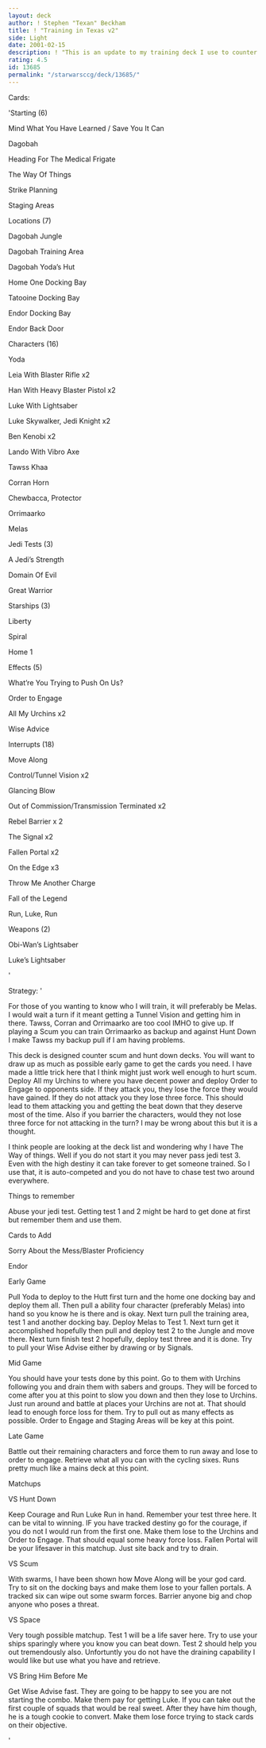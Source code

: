 ```yaml
---
layout: deck
author: ! Stephen "Texan" Beckham
title: ! "Training in Texas v2"
side: Light
date: 2001-02-15
description: ! "This is an update to my training deck I use to counter hunt down and scum.  Let me know what you think.  It is a train to three."
rating: 4.5
id: 13685
permalink: "/starwarsccg/deck/13685/"
---
```

Cards: 

'Starting (6) 

Mind What You Have Learned / Save You It Can 

Dagobah 

Heading For The Medical Frigate 

The Way Of Things 

Strike Planning

Staging Areas


Locations (7) 

Dagobah Jungle 

Dagobah Training Area 

Dagobah Yoda&#8217;s Hut 

Home One Docking Bay

Tatooine Docking Bay

Endor Docking Bay 

Endor Back Door


Characters (16) 

Yoda 

Leia With Blaster Rifle x2

Han With Heavy Blaster Pistol x2

Luke With Lightsaber 

Luke Skywalker, Jedi Knight x2

Ben Kenobi x2 

Lando With Vibro Axe 

Tawss Khaa 

Corran Horn

Chewbacca, Protector

Orrimaarko 

Melas


Jedi Tests (3) 

A Jedi&#8217;s Strength 

Domain Of Evil 

Great Warrior 


Starships (3) 

Liberty

Spiral 

Home 1 


Effects (5) 

What&#8217;re You Trying to Push On Us? 

Order to Engage 

All My Urchins x2

Wise Advice 


Interrupts (18)

Move Along

Control/Tunnel Vision x2

Glancing Blow

Out of Commission/Transmission Terminated x2

Rebel Barrier x 2

The Signal x2

Fallen Portal x2

On the Edge x3 

Throw Me Another Charge 

Fall of the Legend

Run, Luke, Run


Weapons (2)

Obi-Wan&#8217;s Lightsaber

Luke&#8217;s Lightsaber

'

Strategy: '

For those of you wanting to know who I will train, it will preferably be Melas.  I would wait a turn if it meant getting a Tunnel Vision and getting him in there.  Tawss, Corran and Orrimaarko are too cool IMHO to give up.  If playing a Scum you can train Orrimaarko as backup and against Hunt Down I make Tawss my backup pull if I am having problems.


This deck is designed counter scum and hunt down decks.  You will want to draw up as much as possible early game to get the cards you need.  I have made a little trick here that I think might just work well enough to hurt scum.  Deploy All my Urchins to where you have decent power and deploy Order to Engage to opponents side.  If they attack you, they lose the force they would have gained.  If they do not attack you they lose three force.  This should lead to them attacking you and getting the beat down that they deserve most of the time.  Also if you barrier the characters, would they not lose three force for not attacking in the turn?  I may be wrong about this but it is a thought.


I think people are looking at the deck list and wondering why I have The Way of things.  Well if you do not start it you may never pass jedi test 3.  Even with the high destiny it can take forever to get someone trained.  So I use that, it is auto-competed and you do not have to chase test two around everywhere.


Things to remember

Abuse your jedi test.  Getting test 1 and 2 might be hard to get done at first but remember them and use them.


Cards to Add

Sorry About the Mess/Blaster Proficiency

Endor


Early Game

Pull Yoda to deploy to the Hutt first turn and the home one docking bay and deploy them all.  Then pull a ability four character (preferably Melas) into hand so you know he is there and is okay.  Next turn pull the training area, test 1 and another docking bay.  Deploy Melas to Test 1.  Next turn get it accomplished hopefully then pull and deploy test 2 to the Jungle and move there.  Next turn finish test 2 hopefully, deploy test three and it is done.  Try to pull your Wise Advise either by drawing or by Signals.


Mid Game

You should have your tests done by this point.  Go to them with Urchins following you and drain them with sabers and groups.  They will be forced to come after you at this point to slow you down and then they lose to Urchins.  Just run around and battle at places your Urchins are not at.  That should lead to enough force loss for them.  Try to pull out as many effects as possible.  Order to Engage and Staging Areas will be key at this point.


Late Game

Battle out their remaining characters and force them to run away and lose to order to engage.  Retrieve what all you can with the cycling sixes.  Runs pretty much like a mains deck at this point.


Matchups

VS Hunt Down

Keep Courage and Run Luke Run in hand.  Remember your test three here.  It can be vital to winning.  IF you have tracked destiny go for the courage, if you do not I would run from the first one.  Make them lose to the Urchins and Order to Engage.  That should equal some heavy force loss.  Fallen Portal will be your lifesaver in this matchup.  Just site back and try to drain.


VS Scum

With swarms, I have been shown how Move Along will be your god card.  Try to sit on the docking bays and make them lose to your fallen portals.  A tracked six can wipe out some swarm forces.  Barrier anyone big and chop anyone who poses a threat.


VS Space

Very tough possible matchup.  Test 1 will be a life saver here.  Try to use your ships sparingly where you know you can beat down.  Test 2 should help you out tremendously also.  Unfortuntly you do not have the draining capability I would like but use what you have and retrieve.


VS Bring Him Before Me

Get Wise Advise fast.  They are going to be happy to see you are not starting the combo.  Make them pay for getting Luke.  If you can take out the first couple of squads that would be real sweet.  After they have him though, he is a tough cookie to convert.  Make them lose force trying to stack cards on their objective.

'
